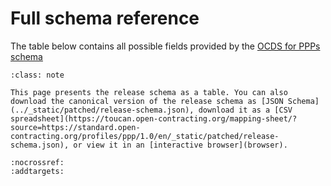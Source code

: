 # Full schema reference

The table below contains all possible fields provided by the [OCDS for PPPs schema](../_static/patched/release-schema.json)

```{admonition} Browsing the schema
:class: note

This page presents the release schema as a table. You can also download the canonical version of the release schema as [JSON Schema](../_static/patched/release-schema.json), download it as a [CSV spreadsheet](https://toucan.open-contracting.org/mapping-sheet/?source=https://standard.open-contracting.org/profiles/ppp/1.0/en/_static/patched/release-schema.json), or view it in an [interactive browser](browser).
```

```{jsonschema} ../_static/patched/release-schema.json
:nocrossref:
:addtargets:
```
